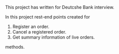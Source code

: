This project has written for Deutcshe Bank interview.

In this project rest-end points created for 

1) Register an order.
2) Cancel a registered order.
3) Get summary information of live orders.

methods. 


